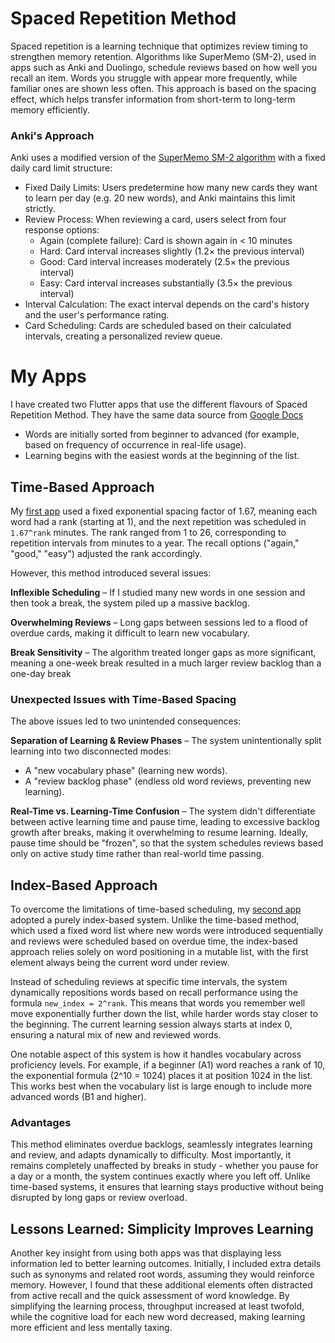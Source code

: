 # Spaced Repetition Method

Spaced repetition is a learning technique that optimizes review timing to strengthen memory retention. Algorithms like SuperMemo (SM-2), used in apps such as Anki and Duolingo, schedule reviews based on how well you recall an item. Words you struggle with appear more frequently, while familiar ones are shown less often. This approach is based on the spacing effect, which helps transfer information from short-term to long-term memory efficiently.

### Anki's Approach
Anki uses a modified version of the [SuperMemo SM-2 algorithm](https://en.wikipedia.org/wiki/SuperMemo#Description_of_SM-2_algorithm) with a fixed daily card limit structure:

- Fixed Daily Limits: Users predetermine how many new cards they want to learn per day (e.g. 20 new words), and Anki maintains this limit strictly.
- Review Process: When reviewing a card, users select from four response options:
  - Again (complete failure): Card is shown again in < 10 minutes
  - Hard: Card interval increases slightly (1.2× the previous interval)
  - Good: Card interval increases moderately (2.5× the previous interval)
  - Easy: Card interval increases substantially (3.5× the previous interval)
- Interval Calculation: The exact interval depends on the card's history and the user's performance rating.
- Card Scheduling: Cards are scheduled based on their calculated intervals, creating a personalized review queue.

# My Apps
I have created two Flutter apps that use the different flavours of Spaced Repetition Method. They have the same data source from [Google Docs](https://docs.google.com/spreadsheets/d/e/2PACX-1vTTUPG22pCGbrlYULESZ5FFyYTo9jyFGFEBk1Wx41gZiNvkonYcLPypdPGCZzFxTzywU4hCra4Fmx-b/pubhtml)
- Words are initially sorted from beginner to advanced (for example, based on frequency of occurrence in real-life usage).
- Learning begins with the easiest words at the beginning of the list.

## Time-Based Approach
My [first app](https://github.com/mikhail-poda/mila) used a fixed exponential spacing factor of 1.67, meaning each word had a rank (starting at 1), and the next repetition was scheduled in `1.67^rank` minutes. The rank ranged from 1 to 26, corresponding to repetition intervals from minutes to a year. The recall options ("again," "good," "easy") adjusted the rank accordingly.

However, this method introduced several issues:

**Inflexible Scheduling** – If I studied many new words in one session and then took a break, the system piled up a massive backlog.

**Overwhelming Reviews** – Long gaps between sessions led to a flood of overdue cards, making it difficult to learn new vocabulary.

**Break Sensitivity** – The algorithm treated longer gaps as more significant, meaning a one-week break resulted in a much larger review backlog than a one-day break

### Unexpected Issues with Time-Based Spacing
The above issues led to two unintended consequences:

**Separation of Learning & Review Phases** – The system unintentionally split learning into two disconnected modes:
- A "new vocabulary phase" (learning new words).
- A "review backlog phase" (endless old word reviews, preventing new learning).

**Real-Time vs. Learning-Time Confusion** – The system didn't differentiate between active learning time and pause time, leading to excessive backlog growth after breaks, making it overwhelming to resume learning. Ideally, pause time should be "frozen", so that the system schedules reviews based only on active study time rather than real-world time passing.

## Index-Based Approach
To overcome the limitations of time-based scheduling, my [second app](https://github.com/mikhail-poda/mila_ivrit) adopted a purely index-based system. Unlike the time-based method, which used a fixed word list where new words were introduced sequentially and reviews were scheduled based on overdue time, the index-based approach relies solely on word positioning in a mutable list, with the first element always being the current word under review.

Instead of scheduling reviews at specific time intervals, the system dynamically repositions words based on recall performance using the formula `new_index = 2^rank`. This means that words you remember well move exponentially further down the list, while harder words stay closer to the beginning. The current learning session always starts at index 0, ensuring a natural mix of new and reviewed words.

One notable aspect of this system is how it handles vocabulary across proficiency levels. For example, if a beginner (A1) word reaches a rank of 10, the exponential formula (2^10 = 1024) places it at position 1024 in the list. This works best when the vocabulary list is large enough to include more advanced words (B1 and higher).

### Advantages
This method eliminates overdue backlogs, seamlessly integrates learning and review, and adapts dynamically to difficulty. Most importantly, it remains completely unaffected by breaks in study - whether you pause for a day or a month, the system continues exactly where you left off. Unlike time-based systems, it ensures that learning stays productive without being disrupted by long gaps or review overload.

## Lessons Learned: Simplicity Improves Learning
Another key insight from using both apps was that displaying less information led to better learning outcomes. Initially, I included extra details such as synonyms and related root words, assuming they would reinforce memory. However, I found that these additional elements often distracted from active recall and the quick assessment of word knowledge. By simplifying the learning process, throughput increased at least twofold, while the cognitive load for each new word decreased, making learning more efficient and less mentally taxing.
